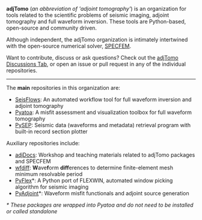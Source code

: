 **adjTomo** (*an abbreviation of 'adjoint tomography'*) is an organization for tools related to the scientific problems of 
seismic imaging, adjoint tomography and full waveform inversion. These tools are Python-based, open-source and community driven. 

Although independent, the adjTomo organization is intimately intertwined with the open-source numerical solver, [SPECFEM](https://specfem.org). 

Want to contribute, discuss or ask questions? Check out the [adjTomo Discussions Tab](https://github.com/orgs/adjtomo/discussions), or open an issue or pull request in any of the individual repositories.  

-----------------

The **main** repositories in this organization are:

- [SeisFlows](https://github.com/adjtomo/seisflows): An automated workflow tool for full waveform inversion and adjoint tomography   
- [Pyatoa](https://github.com/adjtomo/pyatoa): A misfit assessment and visualization toolbox for full waveform tomography   
- [PySEP](https://github.com/adjtomo/pysep): Seismic data (waveforms and metadata) retrieval program with built-in record section plotter  

Auxiliary repositories include:

- [adjDocs](https://github.com/adjtomo/adjdocs): Workshop and teaching materials related to adjTomo packages and SPECFEM
- [wfdiff](https://github.com/adjtomo/wfdiff): **W**ave**f**orm **diff**erences to determine finite-element mesh minimum resolvable period  
- [PyFlex](https://github.com/adjtomo/pyflex)*: A Python port of FLEXWIN, automated window picking algorithm for seismic imaging 
- [PyAdjoint](https://github.com/adjtomo/pyadjoint)*: Waveform misfit functionals and adjoint source generation

*\* These packages are wrapped into Pyatoa and do not need to be installed or called standalone*



